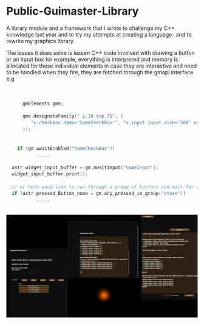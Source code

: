 # Public-Guimaster-Library
A library module and a framework that I wrote to challenge my C++ knowledge last year and to try my attempts at creating a language-
and to rewrite my graphics library.     


The issues it does solve is lessen C++ code involved with drawing a button or an input box for example, 
everything is interpreted and memory is allocated for these individual elements in case they are interactive and need to be handled when they fire,
they are fetched through the gmapi interface e.g

```cpp

 
      gmElements gme;

      gme.designateFamily(" y.10 top.35", {
         "v.checkbox name='SomeCheckBox'", "v.input input.size='500' name='SomeInput'", ...."
      });
 

    if (gm.awaitEnabled("SomeCheckBox"))
           .....

  astr widget_input_buffer = gm.awaitInput("SomeInput");
  widget_input_buffer.print();

  // or here youd like to run through a group of buttons and wait for anyone to be interacted with ( requires visuals to be registered with a group )
  if (astr pressed_Button_name = gm.any_pressed_in_group("store"))  
           .....     
   
```                                   
                                        
                                        
                                        
                                        
                                        
                  
                                                                   
> 

![screenshot](lang.png)   
